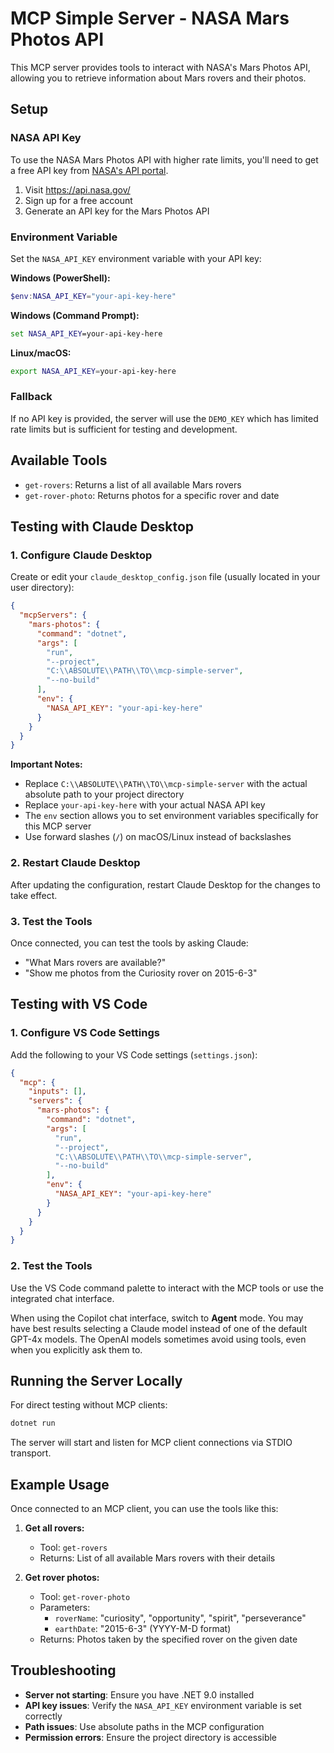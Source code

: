 # MCP Simple Server - NASA Mars Photos API

This MCP server provides tools to interact with NASA's Mars Photos API, allowing you to retrieve information about Mars rovers and their photos.

## Setup

### NASA API Key

To use the NASA Mars Photos API with higher rate limits, you'll need to get a free API key from [NASA's API portal](https://api.nasa.gov/).

1. Visit https://api.nasa.gov/
2. Sign up for a free account
3. Generate an API key for the Mars Photos API

### Environment Variable

Set the `NASA_API_KEY` environment variable with your API key:

**Windows (PowerShell):**
```powershell
$env:NASA_API_KEY="your-api-key-here"
```

**Windows (Command Prompt):**
```cmd
set NASA_API_KEY=your-api-key-here
```

**Linux/macOS:**
```bash
export NASA_API_KEY=your-api-key-here
```

### Fallback

If no API key is provided, the server will use the `DEMO_KEY` which has limited rate limits but is sufficient for testing and development.

## Available Tools

- `get-rovers`: Returns a list of all available Mars rovers
- `get-rover-photo`: Returns photos for a specific rover and date

## Testing with Claude Desktop

### 1. Configure Claude Desktop

Create or edit your `claude_desktop_config.json` file (usually located in your user directory):

```json
{
  "mcpServers": {
    "mars-photos": {
      "command": "dotnet",
      "args": [
        "run",
        "--project",
        "C:\\ABSOLUTE\\PATH\\TO\\mcp-simple-server",
        "--no-build"
      ],
      "env": {
        "NASA_API_KEY": "your-api-key-here"
      }
    }
  }
}
```

**Important Notes:**
- Replace `C:\\ABSOLUTE\\PATH\\TO\\mcp-simple-server` with the actual absolute path to your project directory
- Replace `your-api-key-here` with your actual NASA API key
- The `env` section allows you to set environment variables specifically for this MCP server
- Use forward slashes (`/`) on macOS/Linux instead of backslashes

### 2. Restart Claude Desktop

After updating the configuration, restart Claude Desktop for the changes to take effect.

### 3. Test the Tools

Once connected, you can test the tools by asking Claude:

- "What Mars rovers are available?"
- "Show me photos from the Curiosity rover on 2015-6-3"

## Testing with VS Code

### 1. Configure VS Code Settings

Add the following to your VS Code settings (`settings.json`):

```json
{
  "mcp": {
    "inputs": [],
    "servers": {
      "mars-photos": {
        "command": "dotnet",
        "args": [
          "run",
          "--project",
          "C:\\ABSOLUTE\\PATH\\TO\\mcp-simple-server",
          "--no-build"
        ],
        "env": {
          "NASA_API_KEY": "your-api-key-here"
        }
      }
    }
  }
}
```

### 2. Test the Tools

Use the VS Code command palette to interact with the MCP tools or use the integrated chat interface.

When using the Copilot chat interface, switch to **Agent** mode. You may have best results selecting a Claude model instead of one of the default GPT-4x models. The OpenAI models sometimes avoid using tools, even when you explicitly ask them to.

## Running the Server Locally

For direct testing without MCP clients:

```bash
dotnet run
```

The server will start and listen for MCP client connections via STDIO transport.

## Example Usage

Once connected to an MCP client, you can use the tools like this:

1. **Get all rovers:**
   - Tool: `get-rovers`
   - Returns: List of all available Mars rovers with their details

2. **Get rover photos:**
   - Tool: `get-rover-photo`
   - Parameters: 
     - `roverName`: "curiosity", "opportunity", "spirit", "perseverance"
     - `earthDate`: "2015-6-3" (YYYY-M-D format)
   - Returns: Photos taken by the specified rover on the given date

## Troubleshooting

- **Server not starting**: Ensure you have .NET 9.0 installed
- **API key issues**: Verify the `NASA_API_KEY` environment variable is set correctly
- **Path issues**: Use absolute paths in the MCP configuration
- **Permission errors**: Ensure the project directory is accessible 